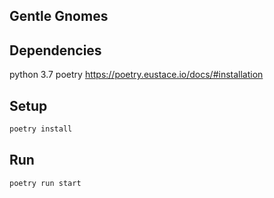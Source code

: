 Gentle Gnomes
-------------

## Dependencies
python 3.7
poetry https://poetry.eustace.io/docs/#installation

## Setup
```bash
poetry install
```

## Run
```bash
poetry run start
```
